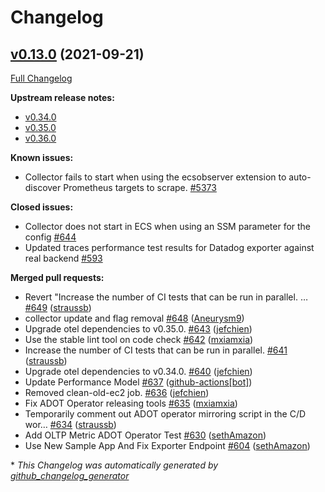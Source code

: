 # Changelog

## [v0.13.0](https://github.com/aws-observability/aws-otel-collector/tree/v0.13.0) (2021-09-21)

[Full Changelog](https://github.com/aws-observability/aws-otel-collector/compare/v0.12.0...v0.13.0)

**Upstream release notes:**
- [v0.34.0](https://github.com/open-telemetry/opentelemetry-collector/releases/tag/v0.34.0)
- [v0.35.0](https://github.com/open-telemetry/opentelemetry-collector/releases/tag/v0.35.0)
- [v0.36.0](https://github.com/open-telemetry/opentelemetry-collector/releases/tag/v0.36.0)

**Known issues:**
- Collector fails to start when using the ecsobserver extension to auto-discover Prometheus targets to scrape.  [\#5373](https://github.com/open-telemetry/opentelemetry-collector-contrib/issues/5373)

**Closed issues:**

- Collector does not start in ECS when using an SSM parameter for the config [\#644](https://github.com/aws-observability/aws-otel-collector/issues/644)
- Updated traces performance test results for Datadog exporter against real backend [\#593](https://github.com/aws-observability/aws-otel-collector/issues/593)

**Merged pull requests:**

- Revert "Increase the number of CI tests that can be run in parallel. … [\#649](https://github.com/aws-observability/aws-otel-collector/pull/649) ([straussb](https://github.com/straussb))
- collector update and flag removal [\#648](https://github.com/aws-observability/aws-otel-collector/pull/648) ([Aneurysm9](https://github.com/Aneurysm9))
- Upgrade otel dependencies to v0.35.0. [\#643](https://github.com/aws-observability/aws-otel-collector/pull/643) ([jefchien](https://github.com/jefchien))
- Use the stable lint tool on code check [\#642](https://github.com/aws-observability/aws-otel-collector/pull/642) ([mxiamxia](https://github.com/mxiamxia))
- Increase the number of CI tests that can be run in parallel. [\#641](https://github.com/aws-observability/aws-otel-collector/pull/641) ([straussb](https://github.com/straussb))
- Upgrade otel dependencies to v0.34.0. [\#640](https://github.com/aws-observability/aws-otel-collector/pull/640) ([jefchien](https://github.com/jefchien))
- Update Performance Model [\#637](https://github.com/aws-observability/aws-otel-collector/pull/637) ([github-actions[bot]](https://github.com/apps/github-actions))
- Removed clean-old-ec2 job. [\#636](https://github.com/aws-observability/aws-otel-collector/pull/636) ([jefchien](https://github.com/jefchien))
- Fix ADOT Operator releasing tools [\#635](https://github.com/aws-observability/aws-otel-collector/pull/635) ([mxiamxia](https://github.com/mxiamxia))
- Temporarily comment out ADOT operator mirroring script in the C/D wor… [\#634](https://github.com/aws-observability/aws-otel-collector/pull/634) ([straussb](https://github.com/straussb))
- Add OLTP Metric ADOT Operator Test [\#630](https://github.com/aws-observability/aws-otel-collector/pull/630) ([sethAmazon](https://github.com/sethAmazon))
- Use New Sample App And Fix Exporter Endpoint [\#604](https://github.com/aws-observability/aws-otel-collector/pull/604) ([sethAmazon](https://github.com/sethAmazon))



\* *This Changelog was automatically generated by [github_changelog_generator](https://github.com/github-changelog-generator/github-changelog-generator)*
